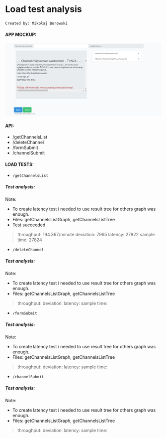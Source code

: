 # Load test analysis
`Created by: Mikołaj Borowski`
#### APP MOCKUP:
![Mockup](mockup.png)
#### API: 
  - /getChannelsList
  - /deleteChannel
  - /formSubmit
  - /channelSubmit

#### LOAD TESTS:
  - `/getChannelsList`

##### Test analysis: 
Note: 
- To create latency test i needed to use result tree for others graph was enough.
- Files: getChannelsListGraph, getChannelsListTree
- Test succeeded
> throughput: 194.367/minute
> deviation: 7995
> latency: 27822
> sample time: 27824

  - `/deleteChannel`

##### Test analysis: 
Note: 
- To create latency test i needed to use result tree for others graph was enough.
- Files: getChannelsListGraph, getChannelsListTree
> throughput:
>deviation: 
>latency:
>sample time:

  - `/formSubmit`

##### Test analysis: 
Note: 
- To create latency test i needed to use result tree for others graph was enough.
- Files: getChannelsListGraph, getChannelsListTree
> throughput:
>deviation: 
>latency:
>sample time:

  - `/channelSubmit`

##### Test analysis: 
Note: 
- To create latency test i needed to use result tree for others graph was enough.
- Files: getChannelsListGraph, getChannelsListTree
> throughput:
>deviation: 
>latency:
>sample time:
